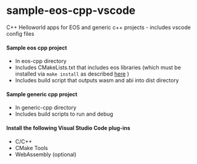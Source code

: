 # sample-eos-cpp-vscode
C++ Helloworld apps for EOS and generic c++ projects - includes vscode config files

#### Sample eos cpp project
- In eos-cpp directory
- Includes CMakeLists.txt that includes eos libraries (which must be installed via `make install` as described [here](https://github.com/EOSIO/eos/wiki/Local-Environment#install-the-executables) )
- Includes build script that outputs wasm and abi into dist directory

#### Sample generic cpp project
- In generic-cpp directory
- Includes build scripts to run and debug 

#### Install the following Visual Studio Code plug-ins
- C/C++
- CMake Tools
- WebAssembly (optional)